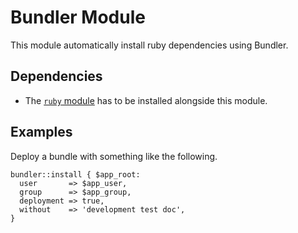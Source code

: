 # Bundler Module

This module automatically install ruby dependencies using Bundler.

## Dependencies

- The [`ruby` module](https://github.com/puppetlabs/puppetlabs-ruby) has to be installed alongside this module.

## Examples

Deploy a bundle with something like the following.

    bundler::install { $app_root:
      user       => $app_user,
      group      => $app_group,
      deployment => true,
      without    => 'development test doc',
    }

